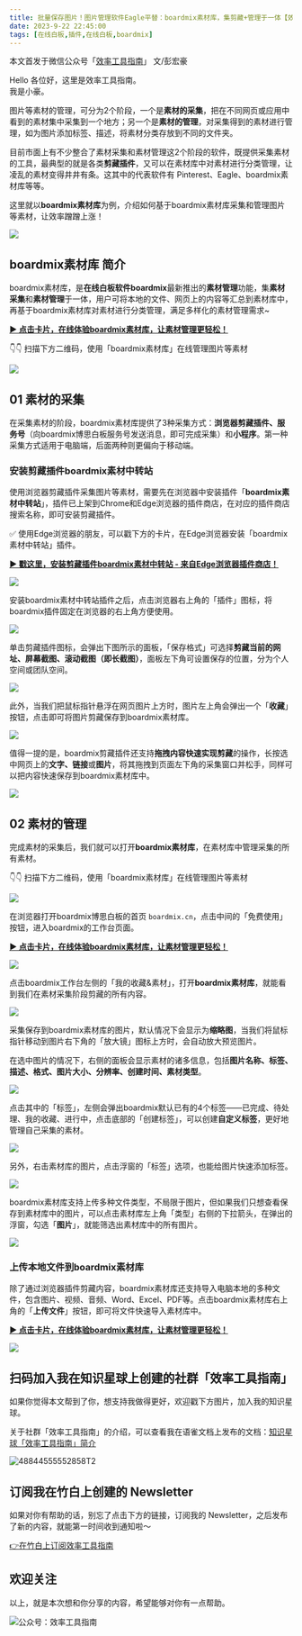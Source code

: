 ```yaml
---
title: 批量保存图片！图片管理软件Eagle平替：boardmix素材库，集剪藏+管理于一体【效率工具指南】  
date: 2023-9-22 22:45:00               
tags: [在线白板,插件,在线白板,boardmix]                                                                               
---
```


本文首发于微信公众号「[效率工具指南](https://mp.weixin.qq.com/s/jotXTANDOG9UczbgQ7lEwQ)」
文/彭宏豪

Hello 各位好，这里是效率工具指南。  
我是小豪。   

图片等素材的管理，可分为2个阶段，一个是**素材的采集**，把在不同网页或应用中看到的素材集中采集到一个地方；另一个是**素材的管理**，对采集得到的素材进行管理，如为图片添加标签、描述，将素材分类存放到不同的文件夹。

目前市面上有不少整合了素材采集和素材管理这2个阶段的软件，既提供采集素材的工具，最典型的就是各类**剪藏插件**，又可以在素材库中对素材进行分类管理，让凌乱的素材变得井井有条。这其中的代表软件有 Pinterest、Eagle、boardmix素材库等等。

这里就以**boardmix素材库**为例，介绍如何基于boardmix素材库采集和管理图片等素材，让效率蹭蹭上涨！  

![](https://img.penghh.fun/2023/09/22/image-11.png)

## boardmix素材库 简介

boardmix素材库，是**在线白板软件boardmix**最新推出的**素材管理**功能，集**素材采集**和**素材管理**于一体，用户可将本地的文件、网页上的内容等汇总到素材库中，再基于boardmix素材库对素材进行分类管理，满足多样化的素材管理需求~

[**▶ 点击卡片，在线体验boardmix素材库，让素材管理更轻松！**](https://boardmix.cn/ai-whiteboard/?code=Vi1gY4eG4EKZ)   

👇👇 扫描下方二维码，使用「boardmix素材库」在线管理图片等素材

![](https://img.penghh.fun/2023/09/22/qrcodesp--1.jpg)


## 01 素材的采集

在采集素材的阶段，boardmix素材库提供了3种采集方式：**浏览器剪藏插件、服务号**（向boardmix博思白板服务号发送消息，即可完成采集）和**小程序**。第一种采集方式适用于电脑端，后面两种则更偏向于移动端。

### 安装剪藏插件boardmix素材中转站

使用浏览器剪藏插件采集图片等素材，需要先在浏览器中安装插件「**boardmix素材中转站**」，插件已上架到Chrome和Edge浏览器的插件商店，在对应的插件商店搜索名称，即可安装剪藏插件。

✅ 使用Edge浏览器的朋友，可以戳下方的卡片，在Edge浏览器安装「boardmix素材中转站」插件。

[**▶ 戳这里，安装剪藏插件boardmix素材中转站 - 来自Edge浏览器插件商店！**](https://microsoftedge.microsoft.com/addons/detail/boardmix%E7%B4%A0%E6%9D%90%E4%B8%AD%E8%BD%AC%E7%AB%99/egohnejhdkodbkahkckbciepjpopihfg/?source=phh_blog)   

![](https://img.penghh.fun/2023/09/22/16953916501758.jpg)


安装boardmix素材中转站插件之后，点击浏览器右上角的「插件」图标，将boardmix插件固定在浏览器的右上角方便使用。

![](https://img.penghh.fun/2023/09/22/image-12.png)


单击剪藏插件图标，会弹出下图所示的面板，「保存格式」可选择**剪藏当前的网址、屏幕截图、滚动截图（即长截图）**，面板左下角可设置保存的位置，分为个人空间或团队空间。

![](https://img.penghh.fun/2023/09/22/documentimagerid10.png)


此外，当我们把鼠标指针悬浮在网页图片上方时，图片左上角会弹出一个「**收藏**」按钮，点击即可将图片剪藏保存到boardmix素材库。

![](https://img.penghh.fun/2023/09/22/documentimagerid11.png)


值得一提的是，boardmix剪藏插件还支持**拖拽内容快速实现剪藏**的操作，长按选中网页上的**文字、链接**或**图片**，将其拖拽到页面左下角的采集窗口并松手，同样可以把内容快速保存到boardmix素材库中。

![](https://img.penghh.fun/2023/09/22/documentimagerid12.png)


## 02 素材的管理

完成素材的采集后，我们就可以打开**boardmix素材库**，在素材库中管理采集的所有素材。   

👇👇 扫描下方二维码，使用「boardmix素材库」在线管理图片等素材

![](https://img.penghh.fun/2023/09/22/qrcodesp--1.jpg)

在浏览器打开boardmix博思白板的首页 `boardmix.cn`，点击中间的「免费使用」按钮，进入boardmix的工作台页面。

[**▶ 点击卡片，在线体验boardmix素材库，让素材管理更轻松！**](https://boardmix.cn/ai-whiteboard/?code=Vi1gY4eG4EKZ)   

![](https://img.penghh.fun/2023/09/22/documentimagerid14.png)


点击boardmix工作台左侧的「我的收藏&素材」，打开**boardmix素材库**，就能看到我们在素材采集阶段剪藏的所有内容。

![](https://img.penghh.fun/2023/09/22/documentimagerid15.png)


采集保存到boardmix素材库的图片，默认情况下会显示为**缩略图**，当我们将鼠标指针移动到图片右下角的「放大镜」图标上方时，会自动放大预览图片。

在选中图片的情况下，右侧的面板会显示素材的诸多信息，包括**图片名称、标签、描述、格式、图片大小、分辨率、创建时间、素材类型**。

![](https://img.penghh.fun/2023/09/22/documentimagerid16.png)


点击其中的「标签」，左侧会弹出boardmix默认已有的4个标签——已完成、待处理、我的收藏、进行中，点击底部的「创建标签」，可以创建**自定义标签**，更好地管理自己采集的素材。

![](https://img.penghh.fun/2023/09/22/documentimagerid17.png)


另外，右击素材库的图片，点击浮窗的「标签」选项，也能给图片快速添加标签。

![](https://img.penghh.fun/2023/09/22/documentimagerid18.png)


boardmix素材库支持上传多种文件类型，不局限于图片，但如果我们只想查看保存到素材库中的图片，可以点击素材库左上角「类型」右侧的下拉箭头，在弹出的浮窗，勾选「**图片**」，就能筛选出素材库中的所有图片。

![](https://img.penghh.fun/2023/09/22/documentimagerid19.png)


### 上传本地文件到boardmix素材库

除了通过浏览器插件剪藏内容，boardmix素材库还支持导入电脑本地的多种文件，包含图片、视频、音频、Word、Excel、PDF等。点击boardmix素材库右上角的「**上传文件**」按钮，即可将文件快速导入素材库中。

[**▶ 点击卡片，在线体验boardmix素材库，让素材管理更轻松！**](https://boardmix.cn/ai-whiteboard/?code=Vi1gY4eG4EKZ)    

![](https://img.penghh.fun/2023/09/22/documentimagerid20.png)   


## 扫码加入我在知识星球上创建的社群「效率工具指南」  

如果你觉得本文帮到了你，想支持我做得更好，欢迎戳下方图片，加入我的知识星球。     

关于社群「效率工具指南」的介绍，可以查看我在语雀文档上发布的文档：[知识星球「效率工具指南」简介](https://www.yuque.com/penghonghao/af0aai/glwrg2dl0dqlegi6?singleDoc#)    

![48844555552858T2](https://img.penghh.fun/2023/03/25/48844555552858t2.JPG)   


## 订阅我在竹白上创建的 Newsletter   

如果对你有帮助的话，别忘了点击下方的链接，订阅我的 Newsletter，之后发布了新的内容，就能第一时间收到通知啦～  

[👉在竹白上订阅效率工具指南](https://penghh.zhubai.love/)         

## 欢迎关注     

以上，就是本次想和你分享的内容，希望能够对你有一点帮助。     

![公众号：效率工具指南](https://img.penghh.fun/2021/05/28/gong-zhong-hao-wei-bu-er-wei-ma-dailogo.png)   
